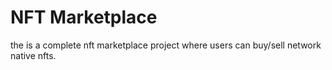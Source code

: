 # NFT Marketplace
the is a complete nft marketplace project where users can buy/sell network native nfts.